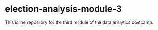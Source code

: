 # election-analysis-module-3
This is the repository for the third module of the data analytics bootcamp. 
